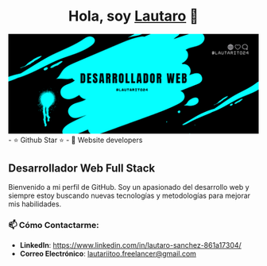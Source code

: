 
<div align="center">
<h1 align="center">Hola, soy <a href="https://lautarito24.github.io/portafolio/">Lautaro</a> 👋</h1>
</div>
<img src="baner.png">
- ⭐ Github Star ⭐ 
- 📲 Website developers

## Desarrollador Web Full Stack

Bienvenido a mi perfil de GitHub. Soy un apasionado del desarrollo web y siempre estoy buscando nuevas tecnologías y metodologías para mejorar mis habilidades.

### 📫 Cómo Contactarme:

- **LinkedIn**: https://www.linkedin.com/in/lautaro-sanchez-861a17304/
- **Correo Electrónico**: lautariitoo.freelancer@gmail.com



